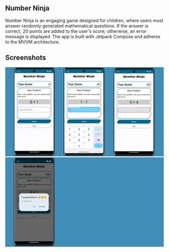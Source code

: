 ## Number Ninja
Number Ninja is an engaging game designed for children, where users must answer randomly generated mathematical questions. If the answer is correct, 20 points are added to the user's score; otherwise, an error message is displayed. The app is built with Jetpack Compose and adheres to the MVVM architecture.
## Screenshots
<img src="Screenshots/Frame_1.png" alt="Screenshot">
<img src="Screenshots/Frame_2.png" alt="Screenshot">


